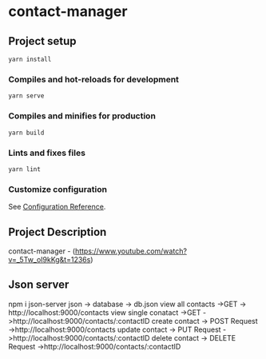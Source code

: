 # contact-manager

## Project setup

```
yarn install
```

### Compiles and hot-reloads for development

```
yarn serve
```

### Compiles and minifies for production

```
yarn build
```

### Lints and fixes files

```
yarn lint
```

### Customize configuration

See [Configuration Reference](https://cli.vuejs.org/config/).

## Project Description

contact-manager - (https://www.youtube.com/watch?v=_5Tw_oI9kKg&t=1236s)

## Json server

npm i json-server
json -> database -> db.json
view all contacts ->GET -> http://localhost:9000/contacts
view single conatact ->GET ->http://localhost:9000/contacts/:contactID
create contact -> POST Request ->http://localhost:9000/contacts
update contact -> PUT Request ->http://localhost:9000/contacts/:contactID
delete contact -> DELETE Request ->http://localhost:9000/contacts/:contactID
